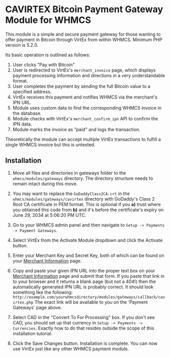 # CAVIRTEX Bitcoin Payment Gateway Module for WHMCS

This module is a simple and secure payment gateway for those wanting to offer payment in Bitcoin through VirtEx from within WHMCS. Minimum PHP version is 5.2.0.

Its basic operation is outlined as follows:

1. User clicks "Pay with Bitcoin"
2. User is redirected to VirtEx's `merchant_invoice` page, which displays payment processing information and directions in a very understandable format.
3. User completes the payment by sending the full Bitcoin value to a specified address.
4. VirtEx receives this payment and notifies WHMCS via the merchant's IPN URL.
5. Module uses custom data to find the corresponding WHMCS invoice in the database.
6. Module checks with VirtEx's `merchant_confirm_ipn` API to confirm the IPN data.
8. Module marks the invoice as "paid" and logs the transaction.

Theoretically the module can accept multiple VirtEx transactions to fulfill a single WHMCS invoice but this is untested.

## Installation

1. Move all files and directories in gateways folder to the `whmcs/modules/gateways` directory. The directory structure needs to remain intact during this move.

2. You may want to replace the `GoDaddyClass2CA.crt` in the `whmcs/modules/gateways/cavirtex` directory with GoDaddy's Class 2 Root CA certificate in PEM format. This is optional if you **a)** trust where you obtained this code from **b)** and it's before the certificate's expiry on June 29, 2034 at 5:06:20 PM UTC.

3. Go to your WHMCS admin panel and then navigate to `Setup -> Payments -> Payment Gateways`.

4. Select VirtEx from the Activate Module dropdown and click the Activate button.

5. Enter your Merchant Key and Secret Key, both of which can be found on your [Merchant Information][MerchantInformation] page.

6. Copy and paste your given IPN URL into the proper text box on your [Merchant Information][MerchantInformation] page and submit that form. If you paste that link in to your browser and it returns a blank page (but not a 404!) then the automatically generated IPN URL is probably correct. It should look something like the following: `http://example.com/yourwhmcsdirectory/modules/gateways/callback/cavirtex.php` The exact link will be available to you on the 'Payment Gateways' page above.

7. Select CAD in the "Convert To For Processing" box. If you don't see CAD, you should set up that currency in `Setup -> Payments -> Currencies`. Exactly how to do that resides outside the scope of this installation tutorial.

8. Click the Save Changes button. Installation is complete. You can now use VirtEx just like any other WHMCS payment module.


[MerchantInformation]: https://www.cavirtex.com/merchant_information